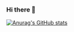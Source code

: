### Hi there 👋

[![Anurag's GitHub stats](https://github-readme-stats.vercel.app/api?username=Mateusz-Peplinski)](https://github.com/anuraghazra/github-readme-stats&show_icons=true)
